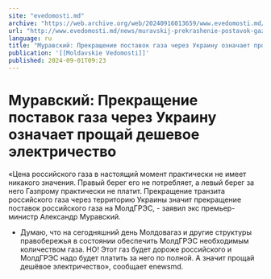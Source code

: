 ```yaml
---
site: "evedomosti.md"
archive: "https://web.archive.org/web/20240916013659/www.evedomosti.md/news/muravskij-prekrashenie-postavok-gaza-cherez-ukrainu-oznachae"
url: "http://www.evedomosti.md/news/muravskij-prekrashenie-postavok-gaza-cherez-ukrainu-oznachae"
language: ru
title: "Муравский: Прекращение поставок газа через Украину означает прощай дешевое электричество"
publication: '[[Moldavskie Vedomosti]]'
published: 2024-09-01T09:23
---
```


# Муравский: Прекращение поставок газа через Украину означает прощай дешевое электричество

«Цена российского газа в настоящий момент практически не имеет никакого значения. Правый берег его не потребляет, а левый берег за него Газпрому практически не платит. Прекращение транзита российского газа через территорию Украины значит прекращение поставок российского газа на МолдГРЭС, - заявил экс премьер-министр Александр Муравский.

- Думаю, что на сегодняшний день Молдовагаз и другие структуры правобережья в состоянии обеспечить МолдГРЭС необходимым количеством газа. НО! Этот газ будет дороже российского и МолдГРЭС надо будет платить за него по полной. А значит прощай дешёвое электричество», сообщает enewsmd.